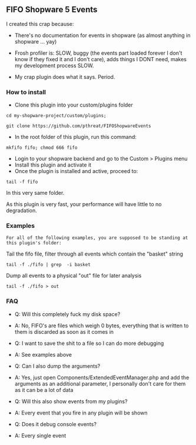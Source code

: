 ## FIFO Shopware 5 Events

I created this crap because:

- There's no documentation for events in shopware (as almost anything in shopware ... yay)

- Frosh profiler is: SLOW, buggy (the events part loaded forever I don't know if they fixed it and I don't care), adds things I DONT need, makes my development process SLOW.

- My crap plugin does what it says. Period.

### How to install

- Clone this plugin into your custom/plugins folder

```
cd my-shopware-project/custom/plugins;

git clone https://github.com/pthreat/FIFOShopwareEvents
```

- In the root folder of this plugin, run this command:

```
mkfifo fifo; chmod 666 fifo 
```

- Login to your shopware backend and go to the Custom > Plugins menu
- Install this plugin and activate it
- Once the plugin is installed and active, proceed to:

```
tail -f fifo
```

In this very same folder.

As this plugin is very fast, your performance will have little to no degradation.

### Examples

```
For all of the following examples, you are supposed to be standing at this plugin's folder:
```

Tail the fifo file, filter through all events which contain the "basket" string 

```
tail -f ./fifo | grep  -i basket
```

Dump all events to a physical "out" file for later analysis 

```
tail -f ./fifo > out
```

### FAQ

- Q: Will this completely fuck my disk space?
- A: No, FIFO's are files which weigh 0 bytes, everything that is written to them is discarded as soon as it comes in

- Q: I want to save the shit to a file so I can do more debugging
- A: See examples above

- Q: Can I also dump the arguments?
- A: Yes, just open Components/ExtendedEventManager.php and add the arguments as an additional parameter, I personally don't care for them as it can be a lot of data

- Q: Will this also show events from my plugins?
- A: Every event that you fire in any plugin will be shown

- Q: Does it debug console events?
- A: Every single event

